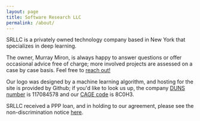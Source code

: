 ```yaml
---
layout: page
title: Software Research LLC
permalink: /about/
---
```

SRLLC is a privately owned technology company based in New York that specializes in deep learning.

The owner, Murray Miron, is always happy to answer questions or offer occasional advice free of charge;
more involved projects are assessed on a case by case basis.  Feel free to <a href="mailto:info@srllc.org">reach out!</a>

Our logo was designed by a machine learning algorithm, and hosting for the site is provided by Github; if you'd like to look us up, the company [DUNS number][] is 117084578 and our [CAGE code][] is 8C0H3.

SRLLC received a PPP loan, and in holding to our agreement, please see the non-discrimination notice [here][].

[here]: /forms_mis772_3.pdf
[DUNS number]: https://en.wikipedia.org/wiki/Data_Universal_Numbering_System "Data Universal Numbering System"
[SAM]: https://sam.gov "System for Award Management"
[CAGE code]: https://cage.dla.mil/Info/about#cagecode "What is a CAGE code?"
